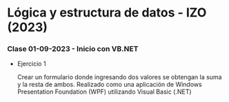 # Lógica y estructura de datos - IZO (2023)

### Clase 01-09-2023 - Inicio con VB.NET

-   Ejercicio 1

    Crear un formulario donde ingresando dos valores se obtengan la suma y la resta de ambos.
    Realizado como una aplicación de Windows Presentation Foundation (WPF) utilizando Visual Basic (.NET)
